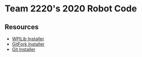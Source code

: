 # Team 2220's 2020 Robot Code

## Resources
- [WPILib Installer](https://github.com/wpilibsuite/allwpilib/releases)
- [GitFork Installer](https://git-fork.com/)
- [Git Installer](https://git-scm.com/downloads)
